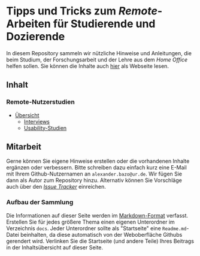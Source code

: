 # Tipps und Tricks zum *Remote*-Arbeiten für Studierende und Dozierende

In diesem Repository sammeln wir nützliche Hinweise und Anleitungen, die beim Studium, der Forschungsarbeit und der Lehre aus dem *Home Office* helfen sollen. Sie können die Inhalte auch [hier](https://uniregensburg.github.io/MI-Remote-Work/) als Webseite lesen.

## Inhalt

### Remote-Nutzerstudien

- [Übersicht](./docs/Remote-Nutzerstudien)
    - [Interviews](./docs/Remote-Nutzerstudien/Interviews)
    - [Usability-Studien](./docs/Remote-Nutzerstudien/Usability-Studien)

## Mitarbeit

Gerne können Sie eigene Hinweise erstellen oder die vorhandenen Inhalte ergänzen oder verbessern. Bitte schreiben dazu einfach kurz eine E-Mail mit Ihrem Github-Nutzernamen an `alexander.bazo@ur.de`. Wir fügen Sie dann als Autor zum Repository hinzu. Alternativ können Sie Vorschläge auch über den [*Issue Tracker*](https://github.com/UniRegensburg/MI-Remote-Work/issues) einreichen.

### Aufbau der Sammlung

Die Informationen auf dieser Seite werden im [Markdown-Format](https://daringfireball.net/projects/markdown/syntax) verfasst. Erstellen Sie für jedes größere Thema einen eigenen Unterordner im Verzeichnis `docs`. Jeder Unterordner sollte als "Startseite" eine `Readme.md`-Datei beinhalten, da diese automatisch von der Weboberfläche Githubs gerendert wird. Verlinken Sie die Startseite (und andere Teile) Ihres Beitrags in der Inhaltsübersicht auf dieser Seite.
